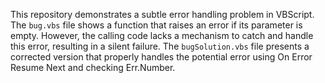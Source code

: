 This repository demonstrates a subtle error handling problem in VBScript. The `bug.vbs` file shows a function that raises an error if its parameter is empty. However, the calling code lacks a mechanism to catch and handle this error, resulting in a silent failure. The `bugSolution.vbs` file presents a corrected version that properly handles the potential error using On Error Resume Next and checking Err.Number.